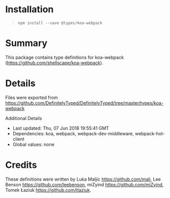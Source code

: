 # Installation
> `npm install --save @types/koa-webpack`

# Summary
This package contains type definitions for koa-webpack (https://github.com/shellscape/koa-webpack).

# Details
Files were exported from https://github.com/DefinitelyTyped/DefinitelyTyped/tree/master/types/koa-webpack

Additional Details
 * Last updated: Thu, 07 Jun 2018 19:55:41 GMT
 * Dependencies: koa, webpack, webpack-dev-middleware, webpack-hot-client
 * Global values: none

# Credits
These definitions were written by Luka Maljic <https://github.com/malj>, Lee Benson <https://github.com/leebenson>, miZyind <https://github.com/miZyind>, Tomek Łaziuk <https://github.com/tlaziuk>.
